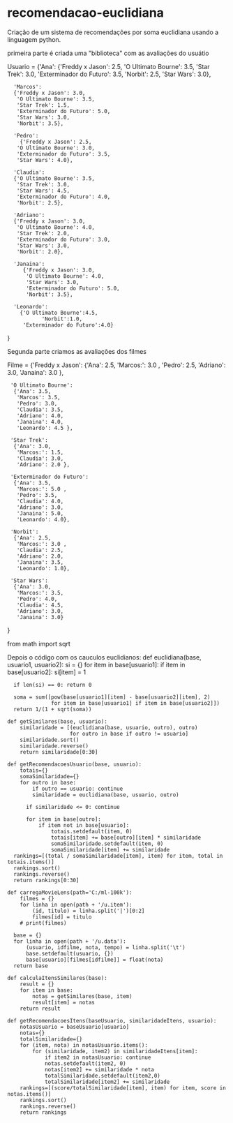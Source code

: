 # recomendacao-euclidiana
Criação de um sistema de recomendações por soma euclidiana usando a linguagem python.

primeira parte é criada uma "biblioteca" com as avaliações do usuátio

  Usuario = {'Ana': 
      {'Freddy x Jason': 2.5, 
       'O Ultimato Bourne': 3.5,
       'Star Trek': 3.0, 
       'Exterminador do Futuro': 3.5, 
       'Norbit': 2.5, 
       'Star Wars': 3.0},

      'Marcos': 
      {'Freddy x Jason': 3.0, 
       'O Ultimato Bourne': 3.5, 
       'Star Trek': 1.5, 
       'Exterminador do Futuro': 5.0, 
       'Star Wars': 3.0, 
       'Norbit': 3.5}, 

      'Pedro': 
        {'Freddy x Jason': 2.5, 
       'O Ultimato Bourne': 3.0,
       'Exterminador do Futuro': 3.5, 
       'Star Wars': 4.0},

      'Claudia': 
      {'O Ultimato Bourne': 3.5, 
       'Star Trek': 3.0,
       'Star Wars': 4.5, 
       'Exterminador do Futuro': 4.0, 
       'Norbit': 2.5},

      'Adriano': 
      {'Freddy x Jason': 3.0, 
       'O Ultimato Bourne': 4.0, 
       'Star Trek': 2.0, 
       'Exterminador do Futuro': 3.0, 
       'Star Wars': 3.0,
       'Norbit': 2.0}, 

      'Janaina': 
         {'Freddy x Jason': 3.0, 
          'O Ultimato Bourne': 4.0,
          'Star Wars': 3.0, 
          'Exterminador do Futuro': 5.0, 
          'Norbit': 3.5},

      'Leonardo': 
        {'O Ultimato Bourne':4.5,
               'Norbit':1.0,
         'Exterminador do Futuro':4.0}
  }
  
  
Segunda parte criamos as avaliações dos filmes

  Filme = {'Freddy x Jason': 
      {'Ana': 2.5, 
       'Marcos:': 3.0 ,
       'Pedro': 2.5, 
       'Adriano': 3.0, 
       'Janaina': 3.0 },

     'O Ultimato Bourne': 
      {'Ana': 3.5, 
       'Marcos': 3.5,
       'Pedro': 3.0, 
       'Claudia': 3.5, 
       'Adriano': 4.0, 
       'Janaina': 4.0,
       'Leonardo': 4.5 },

     'Star Trek': 
      {'Ana': 3.0, 
       'Marcos:': 1.5,
       'Claudia': 3.0, 
       'Adriano': 2.0 },

     'Exterminador do Futuro': 
      {'Ana': 3.5, 
       'Marcos:': 5.0 ,
       'Pedro': 3.5, 
       'Claudia': 4.0, 
       'Adriano': 3.0, 
       'Janaina': 5.0,
       'Leonardo': 4.0},

     'Norbit': 
      {'Ana': 2.5, 
       'Marcos:': 3.0 ,
       'Claudia': 2.5, 
       'Adriano': 2.0, 
       'Janaina': 3.5,
       'Leonardo': 1.0},

     'Star Wars': 
      {'Ana': 3.0, 
       'Marcos:': 3.5,
       'Pedro': 4.0, 
       'Claudia': 4.5, 
       'Adriano': 3.0, 
       'Janaina': 3.0}
  }

  from math import sqrt
  
Depois o código com os cauculos euclidianos:
  def euclidiana(base, usuario1, usuario2):
      si = {}
      for item in base[usuario1]:
         if item in base[usuario2]: si[item] = 1

      if len(si) == 0: return 0

      soma = sum([pow(base[usuario1][item] - base[usuario2][item], 2)
                  for item in base[usuario1] if item in base[usuario2]])
      return 1/(1 + sqrt(soma))

    def getSimilares(base, usuario):
        similaridade = [(euclidiana(base, usuario, outro), outro)
                        for outro in base if outro != usuario]
        similaridade.sort()
        similaridade.reverse()
        return similaridade[0:30]

    def getRecomendacoesUsuario(base, usuario):
        totais={}
        somaSimilaridade={}
        for outro in base:
            if outro == usuario: continue
            similaridade = euclidiana(base, usuario, outro)

          if similaridade <= 0: continue

          for item in base[outro]:
              if item not in base[usuario]:
                  totais.setdefault(item, 0)
                  totais[item] += base[outro][item] * similaridade
                  somaSimilaridade.setdefault(item, 0)
                  somaSimilaridade[item] += similaridade
      rankings=[(total / somaSimilaridade[item], item) for item, total in totais.items()]
      rankings.sort()
      rankings.reverse()
      return rankings[0:30]

    def carregaMovieLens(path='C:/ml-100k'):
        filmes = {}
        for linha in open(path + '/u.item'):
            (id, titulo) = linha.split('|')[0:2]
            filmes[id] = titulo
        # print(filmes)

      base = {}
      for linha in open(path + '/u.data'):
          (usuario, idfilme, nota, tempo) = linha.split('\t')
          base.setdefault(usuario, {})
          base[usuario][filmes[idfilme]] = float(nota)
      return base            

    def calculaItensSimilares(base):
        result = {}
        for item in base:
            notas = getSimilares(base, item)
            result[item] = notas
        return result

    def getRecomendacoesItens(baseUsuario, similaridadeItens, usuario):
        notasUsuario = baseUsuario[usuario]
        notas={}
        totalSimilaridade={}
        for (item, nota) in notasUsuario.items():
            for (similaridade, item2) in similaridadeItens[item]:
                if item2 in notasUsuario: continue
                notas.setdefault(item2, 0)
                notas[item2] += similaridade * nota
                totalSimilaridade.setdefault(item2,0)
                totalSimilaridade[item2] += similaridade
        rankings=[(score/totalSimilaridade[item], item) for item, score in notas.items()]
        rankings.sort()
        rankings.reverse()
        return rankings
